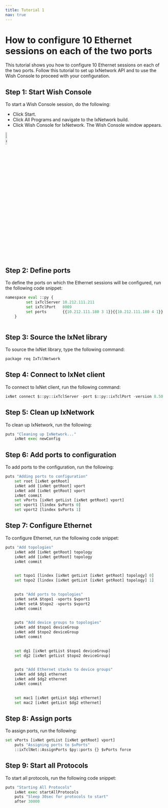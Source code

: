 ```yaml
---
title: Tutorial 1
nav: true
---
```



# How to configure 10 Ethernet sessions on each of the two ports
This tutorial shows you how to configure 10 Ethernet sessions on each of the two ports.
Follow this tutorial to set up IxNetwork API and to use the Wish Console to proceed with your configuration.

## Step 1: Start Wish Console
To start a Wish Console session, do the following:
* Click Start.
* Click All Programs and navigate to the IxNetwork build.
* Click Wish Console for IxNetwork. 
The Wish Console window appears.
<div><img src="{{ "/images/IxN.png" | absolute_url }}" alt="github octocat" style="width:10%;" ></div> 
 
## Step 2: Define ports
To define the ports on which the Ethernet sessions will be configured, run the following code snippet:

```python
namespace eval ::py {
	     set ixTclServer 10.212.111.211
	     set ixTclPort   8009
	     set ports       {{10.212.111.180 3 1}}{{10.212.111.180 4 1}}
	}
  
  ```

## Step 3: Source the IxNet library
To source the IxNet library, type the following command:

```python
package req IxTclNetwork
```

## Step 4: Connect to IxNet client
To connect to IxNet client, run the following command:

```python
ixNet connect $::py::ixTclServer -port $::py::ixTclPort -version 8.50
```

## Step 5: Clean up IxNetwork
To clean up IxNetwork, run the following:

```python
puts "Cleaning up IxNetwork..."
	ixNet exec newConfig
```

## Step 6: Add ports to configuration
To add ports to the configuration, run the following:

```python
puts "Adding ports to configuration"
	set root [ixNet getRoot]
	ixNet add [ixNet getRoot] vport
	ixNet add [ixNet getRoot] vport
	ixNet commit
	set vPorts [ixNet getList [ixNet getRoot] vport]
	set vport1 [lindex $vPorts 0]
	set vport2 [lindex $vPorts 1]
```

## Step 7: Configure Ethernet
To configure Ethernet, run the following code snippet:

```python
puts "Add topologies"
	ixNet add [ixNet getRoot] topology
	ixNet add [ixNet getRoot] topology
	ixNet commit
	

	set topo1 [lindex [ixNet getList [ixNet getRoot] topology] 0]
	set topo2 [lindex [ixNet getList [ixNet getRoot] topology] 1]
	

	puts "Add ports to topologies"
	ixNet setA $topo1 -vports $vport1
	ixNet setA $topo2 -vports $vport2
	ixNet commit
	

	puts "Add device groups to topologies"
	ixNet add $topo1 deviceGroup
	ixNet add $topo2 deviceGroup
	ixNet commit
	

	set dg1 [ixNet getList $topo1 deviceGroup]
	set dg2 [ixNet getList $topo2 deviceGroup]
	

	puts "Add Ethernet stacks to device groups"
	ixNet add $dg1 ethernet
	ixNet add $dg2 ethernet
	ixNet commit
	

	set mac1 [ixNet getList $dg1 ethernet]
	set mac2 [ixNet getList $dg2 ethernet]
```	

## Step 8: Assign ports
To assign ports, run the following:

```python
set vPorts [ixNet getList [ixNet getRoot] vport]
	puts "Assigning ports to $vPorts"
	::ixTclNet::AssignPorts $py::ports {} $vPorts force
```

## Step 9: Start all Protocols
To start all protocols, run the following code snippet:

```python
puts "Starting All Protocols"
	ixNet exec startAllProtocols
	puts "Sleep 30sec for protocols to start"
	after 30000
```

<script src="https://utteranc.es/client.js"	
		repo="Sahana84/IxNetworkAPIDoc"
		branch="master/gh-pages"
		issue-term="url"
		async>
		</script>
		

